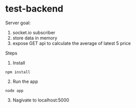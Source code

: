 # test-backend

Server goal:
1. socket.io subscriber
2. store data in memory
3. expose GET api to calculate the average of latest 5 price


Steps

1. Install
```
npm install
```

2. Run the app
```
node app
```

3. Nagivate to localhost:5000